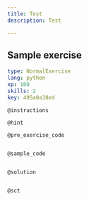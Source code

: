 ```yaml
---
title: Test
description: Test

---
```

## Sample exercise

```yaml
type: NormalExercise
lang: python
xp: 100
skills: 2
key: 495a0a38ed
```


`@instructions`

`@hint`

`@pre_exercise_code`
```{python}

```

`@sample_code`
```{python}

```

`@solution`
```{python}

```

`@sct`
```{python}

```

